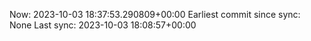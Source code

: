 Now: 2023-10-03 18:37:53.290809+00:00 Earliest commit since sync: None Last sync: 2023-10-03 18:08:57+00:00

